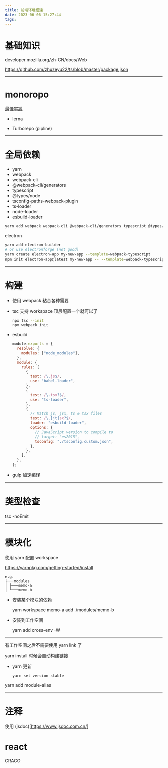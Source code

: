 ```yaml
---
title: 前端环境搭建
date: 2023-06-06 15:27:44
tags:
---
```


# 基础知识

developer.mozilla.org/zh-CN/docs/Web

https://github.com/zhuzeyu22/ts/blob/master/package.json

---

# monoropo

[最佳实践](https://github.com/zhuzeyu22/ts/blob/master/package.json)

- lerna

- Turborepo (pipline)

---

# 全局依赖

- yarn
- webpack
- webpack-cli
- @webpack-cli/generators
- typescript
- @types/node
- tsconfig-paths-webpack-plugin
- ts-loader
- node-loader
- esbuild-loader

```bash
yarn add webpack webpack-cli @webpack-cli/generators typescript @types/node tsconfig-paths-webpack-plugin ts-loader node-loader esbuild-loader
```

electron

```bash
yarn add electron-builder
# or use electronforge (not good)
yarn create electron-app my-new-app --template=webpack-typescript
npm init electron-app@latest my-new-app -- --template=webpack-typescript
```

---

# 构建

- 使用 webpack 粘合各种需要

- tsc 支持 workspace 顶层配置一个就可以了

  ```bash
  npx tsc --init
  npx webpack init
  ```

- esbuild

  ```js
  module.exports = {
    resolve: {
      modules: ["node_modules"],
    },
    module: {
      rules: [
        {
          test: /\.js$/,
          use: "babel-loader",
        },
        {
          test: /\.tsx?$/,
          use: "ts-loader",
        },
        {
          // Match js, jsx, ts & tsx files
          test: /\.[jt]sx?$/,
          loader: "esbuild-loader",
          options: {
            // JavaScript version to compile to
            // target: "es2015",
            tsconfig: "./tsconfig.custom.json",
          },
        },
      ],
    },
  };
  ```

- gulp 加速编译

---

# 类型检查

tsc -noEmit

---

# 模块化

使用 yarn 配置 workspace

https://yarnpkg.com/getting-started/install

```
e.g.
├───modules
│ ├───memo-a
│ └───memo-b
```

- 安装某个模块的依赖

  yarn workspace memo-a add ./modules/memo-b

- 安装到工作空间

  yarn add cross-env -W

---

有工作空间之后不需要使用 yarn link 了

yarn install 时候会自动构建链接

- yarn 更新

  ```
  yarn set version stable
  ```

yarn add module-alias

<!-- - 使用 yarn link 做模块链接

    yarn link --cwd .\src\modules\memo-a\ -->

---

# 注释

使用 (jsdoc)[https://www.jsdoc.com.cn/]

# react

CRACO
